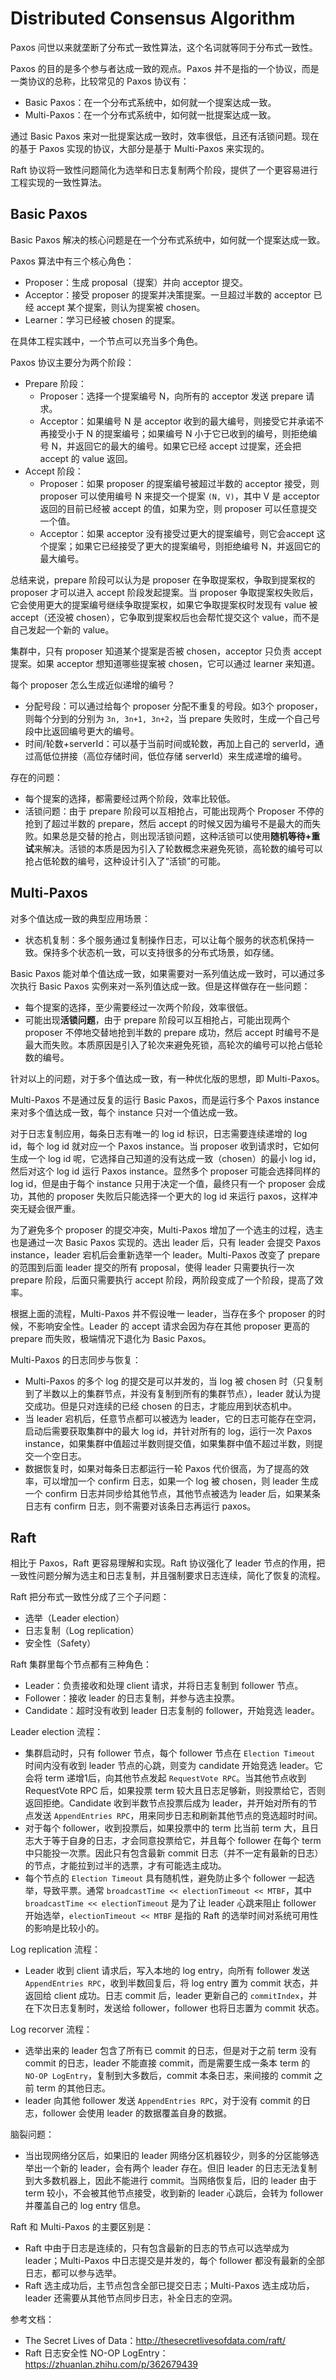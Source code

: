 # Distributed Consensus Algorithm

Paxos 问世以来就垄断了分布式一致性算法，这个名词就等同于分布式一致性。

Paxos 的目的是多个参与者达成一致的观点。Paxos 并不是指的一个协议，而是一类协议的总称，比较常见的 Paxos 协议有：

- Basic Paxos：在一个分布式系统中，如何就一个提案达成一致。
- Multi-Paxos：在一个分布式系统中，如何就一批提案达成一致。

通过 Basic Paxos 来对一批提案达成一致时，效率很低，且还有活锁问题。现在的基于 Paxos 实现的协议，大部分是基于 Multi-Paxos 来实现的。

Raft 协议将一致性问题简化为选举和日志复制两个阶段，提供了一个更容易进行工程实现的一致性算法。

## Basic Paxos

Basic Paxos 解决的核心问题是在一个分布式系统中，如何就一个提案达成一致。

Paxos 算法中有三个核心角色：

- Proposer：生成 proposal（提案）并向 acceptor 提交。
- Acceptor：接受 proposer 的提案并决策提案。一旦超过半数的 acceptor 已经 accept 某个提案，则认为提案被 chosen。
- Learner：学习已经被 chosen 的提案。

在具体工程实践中，一个节点可以充当多个角色。

Paxos 协议主要分为两个阶段：

- Prepare 阶段：
  - Proposer：选择一个提案编号 N，向所有的 acceptor 发送 prepare 请求。
  - Acceptor：如果编号 N 是 acceptor 收到的最大编号，则接受它并承诺不再接受小于 N 的提案编号；如果编号 N 小于它已收到的编号，则拒绝编号 N，并返回它的最大的编号。如果它已经 accept 过提案，还会把 accept 的 value 返回。
- Accept 阶段：
  - Proposer：如果 proposer 的提案编号被超过半数的 acceptor 接受，则 proposer 可以使用编号 N 来提交一个提案 `(N, V)`，其中 V 是 acceptor 返回的目前已经被 accept 的值，如果为空，则 proposer 可以任意提交一个值。
  - Acceptor：如果 acceptor 没有接受过更大的提案编号，则它会accept 这个提案；如果它已经接受了更大的提案编号，则拒绝编号 N，并返回它的最大编号。

总结来说，prepare 阶段可以认为是 proposer 在争取提案权，争取到提案权的 proposer 才可以进入 accept 阶段发起提案。当 proposer 争取提案权失败后，它会使用更大的提案编号继续争取提案权，如果它争取提案权时发现有 value 被 accept（还没被 chosen），它争取到提案权后也会帮忙提交这个 value，而不是自己发起一个新的 value。

集群中，只有 proposer 知道某个提案是否被 chosen，acceptor 只负责 accept 提案。如果 acceptor 想知道哪些提案被 chosen，它可以通过 learner 来知道。

每个 proposer 怎么生成近似递增的编号？

- 分配号段：可以通过给每个 proposer 分配不重复的号段。如3个 proposer，则每个分到的分别为 `3n, 3n+1, 3n+2`，当 prepare 失败时，生成一个自己号段中比返回编号更大的编号。
- 时间/轮数+serverId：可以基于当前时间或轮数，再加上自己的 serverId，通过高低位拼接（高位存储时间，低位存储 serverId）来生成递增的编号。

存在的问题：

- 每个提案的选择，都需要经过两个阶段，效率比较低。
- 活锁问题：由于 prepare 阶段可以互相抢占，可能出现两个 Proposer 不停的抢到了超过半数的 prepare，然后 accept 的时候又因为编号不是最大的而失败。如果总是交替的抢占，则出现活锁问题，这种活锁可以使用**随机等待+重试**来解决。活锁的本质是因为引入了轮数概念来避免死锁，高轮数的编号可以抢占低轮数的编号，这种设计引入了“活锁”的可能。

## Multi-Paxos

对多个值达成一致的典型应用场景：

- 状态机复制：多个服务通过复制操作日志，可以让每个服务的状态机保持一致。保持多个状态机一致，可以支持很多的分布式场景，如存储。

Basic Paxos 能对单个值达成一致，如果需要对一系列值达成一致时，可以通过多次执行 Basic Paxos 实例来对一系列值达成一致。但是这样做存在一些问题：

- 每个提案的选择，至少需要经过一次两个阶段，效率很低。
- 可能出现**活锁问题**，由于 prepare 阶段可以互相抢占，可能出现两个 proposer 不停地交替地抢到半数的 prepare 成功，然后 accept 时编号不是最大而失败。本质原因是引入了轮次来避免死锁，高轮次的编号可以抢占低轮数的编号。

针对以上的问题，对于多个值达成一致，有一种优化版的思想，即 Multi-Paxos。

Multi-Paxos 不是通过反复的运行 Basic Paxos，而是运行多个 Paxos instance 来对多个值达成一致，每个 instance 只对一个值达成一致。

对于日志复制应用，每条日志有唯一的 log id 标识，日志需要连续递增的 log id，每个 log id 就对应一个 Paxos instance。当 proposer 收到请求时，它如何生成一个 log id 呢，它选择自己知道的没有达成一致（chosen）的最小 log id，然后对这个 log id 运行 Paxos instance。显然多个 proposer 可能会选择同样的 log id，但是由于每个 instance 只用于决定一个值，最终只有一个 proposer 会成功，其他的 proposer 失败后只能选择一个更大的 log id 来运行 paxos，这样冲突无疑会很严重。

为了避免多个 proposer 的提交冲突，Multi-Paxos 增加了一个选主的过程，选主也是通过一次 Basic Paxos 实现的。选出 leader 后，只有 leader 会提交 Paxos instance，leader 宕机后会重新选举一个 leader。Multi-Paxos 改变了 prepare 的范围到后面 leader 提交的所有 proposal，使得 leader 只需要执行一次 prepare 阶段，后面只需要执行 accept 阶段，两阶段变成了一个阶段，提高了效率。

根据上面的流程，Multi-Paxos 并不假设唯一 leader，当存在多个 proposer 的时候，不影响安全性。Leader 的 accept 请求会因为存在其他 proposer 更高的 prepare 而失败，极端情况下退化为 Basic Paxos。

Multi-Paxos 的日志同步与恢复：

- Multi-Paxos 的多个 log 的提交是可以并发的，当 log 被 chosen 时（只复制到了半数以上的集群节点，并没有复制到所有的集群节点），leader 就认为提交成功。但是只对连续的已经 chosen 的日志，才能应用到状态机中。
- 当 leader 宕机后，任意节点都可以被选为 leader，它的日志可能存在空洞，启动后需要获取集群中的最大 log id，并针对所有的 log，运行一次 Paxos instance，如果集群中值超过半数则提交值，如果集群中值不超过半数，则提交一个空日志。
- 数据恢复时，如果对每条日志都运行一轮 Paxos 代价很高，为了提高的效率，可以增加一个 confirm 日志，如果一个 log 被 chosen，则 leader 生成一个 confirm 日志并同步给其他节点，其他节点被选为 leader 后，如果某条日志有 confirm 日志，则不需要对该条日志再运行 paxos。

## Raft

相比于 Paxos，Raft 更容易理解和实现。Raft 协议强化了 leader 节点的作用，把一致性问题分解为选主和日志复制，并且强制要求日志连续，简化了恢复的流程。

Raft 把分布式一致性分成了三个子问题：

- 选举（Leader election）
- 日志复制（Log replication）
- 安全性（Safety）

Raft 集群里每个节点都有三种角色：

- Leader：负责接收和处理 client 请求，并将日志复制到 follower 节点。
- Follower：接收 leader 的日志复制，并参与选主投票。
- Candidate：超时没有收到 leader 日志复制的 follower，开始竞选 leader。

Leader election 流程：

- 集群启动时，只有 follower 节点，每个 follower 节点在 `Election Timeout` 时间内没有收到 leader 节点的心跳，则变为 candidate 开始竞选 leader。它会将 term 递增1后，向其他节点发起 `RequestVote RPC`。当其他节点收到 RequestVote RPC 后，如果投票 term 较大且日志足够新，则投票给它，否则返回拒绝。Candidate 收到半数节点投票后成为 leader，并开始对所有的节点发送 `AppendEntries RPC`，用来同步日志和刷新其他节点的竞选超时时间。
- 对于每个 follower，收到投票后，如果投票中的 term 比当前 term 大，且日志大于等于自身的日志，才会同意投票给它，并且每个 follower 在每个 term 中只能投一次票。因此只有包含最新 commit 日志（并不一定有最新的日志）的节点，才能拉到过半的选票，才有可能选主成功。
- 每个节点的 `Election Timeout` 具有随机性，避免防止多个 follower 一起选举，导致平票。通常 `broadcastTime << electionTimeout << MTBF`，其中 `broadcastTime << electionTimeout` 是为了让 leader 心跳来阻止 follower 开始选举，`electionTimeout << MTBF` 是指的 Raft 的选举时间对系统可用性的影响是比较小的。

Log replication 流程：

- Leader 收到 client 请求后，写入本地的 log entry，向所有 follower 发送 `AppendEntries RPC`，收到半数回复后，将 log entry 置为 commit 状态，并返回给 client 成功。日志 commit 后，leader 更新自己的 `commitIndex`，并在下次日志复制时，发送给 follower，follower 也将日志置为 commit 状态。

Log recorver 流程：

- 选举出来的 leader 包含了所有已 commit 的日志，但是对于之前 term 没有 commit 的日志，leader 不能直接 commit，而是需要生成一条本 term 的 `NO-OP LogEntry`，复制到大多数后，commit 本条日志，来间接的 commit 之前 term 的其他日志。
- leader 向其他 follower 发送 `AppendEntries RPC`，对于没有 commit 的日志，follower 会使用 leader 的数据覆盖自身的数据。

脑裂问题：

- 当出现网络分区后，如果旧的 leader 网络分区机器较少，则多的分区能够选举出一个新的 leader，会有两个 leader 存在。但旧 leader 的日志无法复制到大多数机器上，因此不能进行 commit。当网络恢复后，旧的 leader 由于 term 较小，不会被其他节点接受，收到新的 leader 心跳后，会转为 follower 并覆盖自己的 log entry 信息。

Raft 和 Multi-Paxos 的主要区别是：

- Raft 中由于日志是连续的，只有包含最新的日志的节点可以选举成为 leader；Multi-Paxos 中日志提交是并发的，每个 follower 都没有最新的全部日志，都可以参与选举。
- Raft 选主成功后，主节点包含全部已提交日志；Multi-Paxos 选主成功后，leader 还需要从其他节点同步日志，补全日志的空洞。

参考文档：

- The Secret Lives of Data：<http://thesecretlivesofdata.com/raft/>
- Raft 日志安全性 NO-OP LogEntry：<https://zhuanlan.zhihu.com/p/362679439>

